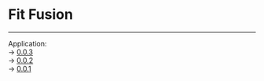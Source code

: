 # Fit Fusion
------------

Application:\
-> [0.0.3](https://drive.google.com/file/d/1Eju8Yrg_ClhmF6aJd0F7226dIZ3uZop-/view?usp=sharing)\
-> [0.0.2](https://drive.google.com/file/d/18Y0zMFOjKcKep9PI2jFGEVIL88p2m72F/view?usp=sharing)\
-> [0.0.1](https://drive.google.com/file/d/1nINy7sH14L8_F-Ckr9kbCcjpywKYN1vl/view?usp=sharing)
